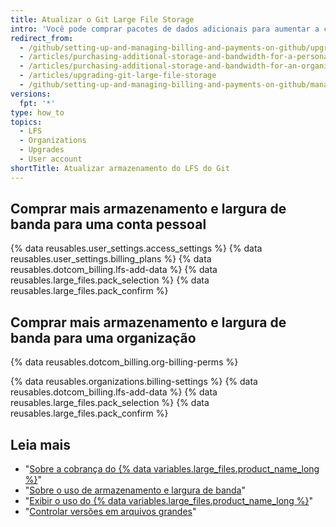 ```yaml
---
title: Atualizar o Git Large File Storage
intro: 'Você pode comprar pacotes de dados adicionais para aumentar a cota de largura de banda mensal e a capacidade total de armazenamento do {% data variables.large_files.product_name_short %}.'
redirect_from:
  - /github/setting-up-and-managing-billing-and-payments-on-github/upgrading-git-large-file-storage
  - /articles/purchasing-additional-storage-and-bandwidth-for-a-personal-account/
  - /articles/purchasing-additional-storage-and-bandwidth-for-an-organization/
  - /articles/upgrading-git-large-file-storage
  - /github/setting-up-and-managing-billing-and-payments-on-github/managing-billing-for-git-large-file-storage/upgrading-git-large-file-storage
versions:
  fpt: '*'
type: how_to
topics:
  - LFS
  - Organizations
  - Upgrades
  - User account
shortTitle: Atualizar armazenamento do LFS do Git
---
```


## Comprar mais armazenamento e largura de banda para uma conta pessoal

{% data reusables.user_settings.access_settings %}
{% data reusables.user_settings.billing_plans %}
{% data reusables.dotcom_billing.lfs-add-data %}
{% data reusables.large_files.pack_selection %}
{% data reusables.large_files.pack_confirm %}

## Comprar mais armazenamento e largura de banda para uma organização

{% data reusables.dotcom_billing.org-billing-perms %}

{% data reusables.organizations.billing-settings %}
{% data reusables.dotcom_billing.lfs-add-data %}
{% data reusables.large_files.pack_selection %}
{% data reusables.large_files.pack_confirm %}

## Leia mais

- "[Sobre a cobrança do {% data variables.large_files.product_name_long %}](/articles/about-billing-for-git-large-file-storage)"
- "[Sobre o uso de armazenamento e largura de banda](/articles/about-storage-and-bandwidth-usage)"
- "[Exibir o uso do {% data variables.large_files.product_name_long %}](/articles/viewing-your-git-large-file-storage-usage)"
- "[Controlar versões em arquivos grandes](/articles/versioning-large-files)"

